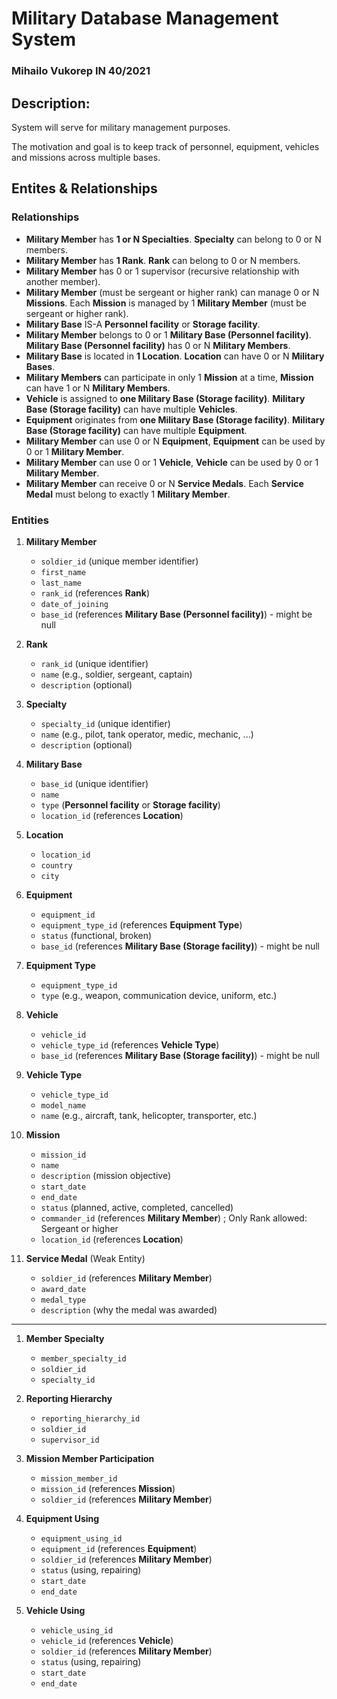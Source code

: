 # Military Database Management System
### Mihailo Vukorep IN 40/2021

## Description:
System will serve for military management purposes.

The motivation and goal is to keep track of personnel, equipment, vehicles and missions across multiple bases.

## Entites & Relationships 

### Relationships

- **Military Member** has **1 or N Specialties**. **Specialty** can belong to 0 or N members.
- **Military Member** has **1 Rank**. **Rank** can belong to 0 or N members.
- **Military Member** has 0 or 1 supervisor (recursive relationship with another member).
- **Military Member** (must be sergeant or higher rank) can manage 0 or N **Missions**. Each **Mission** is managed by 1 **Military Member** (must be sergeant or higher rank).
- **Military Base** IS-A **Personnel facility** or **Storage facility**.
- **Military Member** belongs to 0 or 1 **Military Base (Personnel facility)**. **Military Base (Personnel facility)** has 0 or N **Military Members**.
- **Military Base** is located in **1 Location**. **Location** can have 0 or N **Military Bases**.
- **Military Members** can participate in only 1 **Mission** at a time, **Mission** can have 1 or N **Military Members**.
- **Vehicle** is assigned to **one Military Base (Storage facility)**. **Military Base (Storage facility)** can have multiple **Vehicles**.
- **Equipment** originates from **one Military Base (Storage facility)**. **Military Base (Storage facility)** can have multiple **Equipment**.
- **Military Member** can use 0 or N **Equipment**, **Equipment** can be used by 0 or 1 **Military Member**.
- **Military Member** can use 0 or 1 **Vehicle**, **Vehicle** can be used by 0 or 1 **Military Member**.
- **Military Member** can receive 0 or N **Service Medals**. Each **Service Medal** must belong to exactly 1 **Military Member**.

### Entities

1. **Military Member**
    - `soldier_id` (unique member identifier)
    - `first_name`
    - `last_name`
    - `rank_id` (references **Rank**)
    - `date_of_joining`
    - `base_id` (references **Military Base (Personnel facility)**) - might be null

2. **Rank**
    - `rank_id` (unique identifier)
    - `name` (e.g., soldier, sergeant, captain)
    - `description` (optional)

3. **Specialty**
    - `specialty_id` (unique identifier)
    - `name` (e.g., pilot, tank operator, medic, mechanic, ...)
    - `description` (optional)

4. **Military Base**
    - `base_id` (unique identifier)
    - `name`
    - `type` (**Personnel facility** or **Storage facility**)
    - `location_id` (references **Location**)

5. **Location**
    - `location_id`
    - `country`
    - `city`

6. **Equipment**
    - `equipment_id`
    - `equipment_type_id` (references **Equipment Type**)
    - `status` (functional, broken)
    - `base_id` (references **Military Base (Storage facility)**) - might be null

7. **Equipment Type**
    - `equipment_type_id`
    - `type` (e.g., weapon, communication device, uniform, etc.)

8. **Vehicle**  
    - `vehicle_id`
    - `vehicle_type_id` (references **Vehicle Type**)
    - `base_id` (references **Military Base (Storage facility)**) - might be null

9. **Vehicle Type**
    - `vehicle_type_id`
    - `model_name`
    - `name` (e.g., aircraft, tank, helicopter, transporter, etc.)

10. **Mission**
    - `mission_id`
    - `name`
    - `description` (mission objective)  
    - `start_date`
    - `end_date`
    - `status` (planned, active, completed, cancelled)
    - `commander_id` (references **Military Member**) ; Only Rank allowed: Sergeant or higher
    - `location_id` (references **Location**)
    
11. **Service Medal** (Weak Entity)
    - `soldier_id` (references **Military Member**)
    - `award_date`
    - `medal_type`
    - `description` (why the medal was awarded)

---

1. **Member Specialty**
    - `member_specialty_id`
    - `soldier_id`
    - `specialty_id`

2. **Reporting Hierarchy**
    - `reporting_hierarchy_id`
    - `soldier_id`
    - `supervisor_id`

3. **Mission Member Participation**
    - `mission_member_id`
    - `mission_id` (references **Mission**)
    - `soldier_id` (references **Military Member**)

4. **Equipment Using**
    - `equipment_using_id`
    - `equipment_id` (references **Equipment**)
    - `soldier_id` (references **Military Member**)
    - `status` (using, repairing)
    - `start_date`
    - `end_date`

5. **Vehicle Using**
    - `vehicle_using_id`
    - `vehicle_id` (references **Vehicle**)
    - `soldier_id` (references **Military Member**)
    - `status` (using, repairing)
    - `start_date`
    - `end_date`